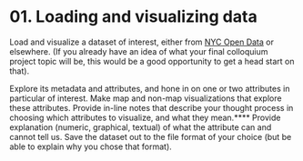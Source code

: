 # 01. Loading and visualizing data

Load and visualize a dataset of interest, either from [NYC Open Data](https://opendata.cityofnewyork.us/) or elsewhere. (If you already have an idea of what your final colloquium project topic will be, this would be a good opportunity to get a head start on that).

Explore its metadata and attributes, and hone in on one or two attributes in particular of interest. Make map and non-map visualizations that explore these attributes. Provide in-line notes that describe your thought process in choosing which attributes to visualize, and what they mean.**** Provide explanation (numeric, graphical, textual) of what the attribute can and cannot tell us. Save the dataset out to the file format of your choice (but be able to explain why you chose that format).
